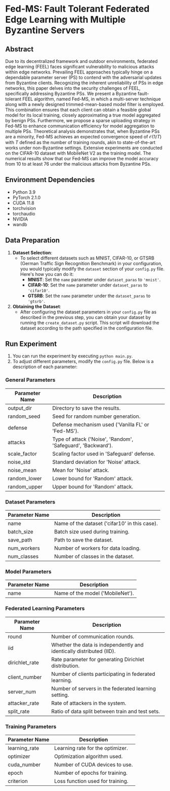 # Fed-MS: Fault Tolerant Federated Edge Learning with Multiple Byzantine Servers

## Abstract
Due to its decentralized framework and outdoor environments, federated edge learning (FEEL) faces significant vulnerability to malicious attacks within edge networks. Prevailing FEEL approaches typically hinge on a dependable parameter server (PS) to contend with the adversarial updates from Byzantine clients. Recognizing the inherent unreliability of PSs in edge networks, this paper delves into the security challenges of FEEL, specifically addressing Byzantine PSs. We present a Byzantine fault-tolerant FEEL algorithm, named Fed-MS, in which a multi-server technique along with a newly designed trimmed-mean-based model filter is employed. This combination ensures that each client can obtain a feasible global model for its local training, closely approximating a true model aggregated by benign PSs. Furthermore, we propose a sparse uploading strategy in Fed-MS to enhance communication efficiency for model aggregation to multiple PSs. Theoretical analysis demonstrates that, when Byzantine PSs are a minority, Fed-MS achieves an expected convergence speed of $\mathcal{O}(1/T)$ with $T$ defined as the number of training rounds, akin to state-of-the-art works under non-Byzantine settings. Extensive experiments are conducted on the CIFAR-10 dataset with MobileNet V2 as the training model. The numerical results show that our Fed-MS can improve the model accuracy from $10%$ to at least $76%$ under the malicious attacks from Byzantine PSs.

## Environment Dependencies
- Python 3.9
- PyTorch 2.1.0
- CUDA 11.8
- torchvision
- torchaudio
- NVIDIA
- wandb

## Data Preparation
1. **Dataset Selection**: 
   - To select different datasets such as MNIST, CIFAR-10, or GTSRB (German Traffic Sign Recognition Benchmark) in your configuration, you would typically modify the `dataset` section of your `config.py` file. Here's how you can do it:
     - **MNIST**: Set the `name` parameter under `dataset_paras` to `'mnist'`.
     - **CIFAR-10**: Set the `name` parameter under `dataset_paras` to `'cifar10'`.
     - **GTSRB**: Set the `name` parameter under the `dataset_paras` to `'gtsrb'`.
2. **Obtaining the Dataset**: 
   - After configuring the dataset parameters in your `config.py` file as described in the previous step, you can obtain your dataset by running the `create_dataset.py` script. This script will download the dataset according to the path specified in the configuration file.

## Run Experiment

1. You can run the experiment by executing `python main.py`.
2. To adjust different parameters, modify the `config.py` file. Below is a description of each parameter:

### General Parameters

| Parameter Name | Description                                        |
|----------------|----------------------------------------------------|
| output_dir     | Directory to save the results.                     |
| random_seed    | Seed for random number generation.                 |
| defense        | Defense mechanism used ('Vanilla FL' or 'Fed-MS'). |
| attacks        | Type of attack ('Noise', 'Random', 'Safeguard', 'Backward'). |
| scale_factor   | Scaling factor used in 'Safeguard' defense.        |
| noise_std      | Standard deviation for 'Noise' attack.             |
| noise_mean     | Mean for 'Noise' attack.                           |
| random_lower   | Lower bound for 'Random' attack.                   |
| random_upper   | Upper bound for 'Random' attack.                   |

### Dataset Parameters

| Parameter Name | Description                                    |
|----------------|------------------------------------------------|
| name           | Name of the dataset ('cifar10' in this case).  |
| batch_size     | Batch size used during training.               |
| save_path      | Path to save the dataset.                      |
| num_workers    | Number of workers for data loading.            |
| num_classes    | Number of classes in the dataset.              |

### Model Parameters

| Parameter Name | Description                     |
|----------------|---------------------------------|
| name           | Name of the model ('MobileNet').|

### Federated Learning Parameters

| Parameter Name | Description                                   |
|----------------|-----------------------------------------------|
| round          | Number of communication rounds.               |
| iid            | Whether the data is independently and identically distributed (IID). |
| dirichlet_rate | Rate parameter for generating Dirichlet distribution. |
| client_number  | Number of clients participating in federated learning. |
| server_num     | Number of servers in the federated learning setting. |
| attacker_rate  | Rate of attackers in the system.              |
| split_rate     | Ratio of data split between train and test sets. |

### Training Parameters

| Parameter Name | Description                               |
|----------------|-------------------------------------------|
| learning_rate  | Learning rate for the optimizer.         |
| optimizer      | Optimization algorithm used.              |
| cuda_number    | Number of CUDA devices to use.            |
| epoch          | Number of epochs for training.            |
| criterion      | Loss function used for training.          |
